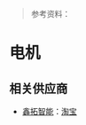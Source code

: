 > 参考资料：

# 电机

## 相关供应商

- [鑫拓智能](http://sito.cc/)：[淘宝](https://shop570691409.taobao.com/shop/view_shop.htm?spm=a230r.1.14.37.1a3b6f4aoBVWm8&user_number_id=1665524932)